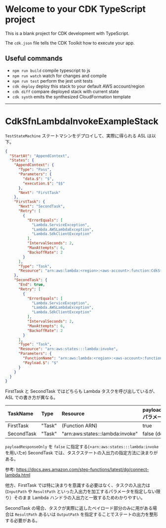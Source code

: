 # Welcome to your CDK TypeScript project

This is a blank project for CDK development with TypeScript.

The `cdk.json` file tells the CDK Toolkit how to execute your app.

## Useful commands

* `npm run build`   compile typescript to js
* `npm run watch`   watch for changes and compile
* `npm run test`    perform the jest unit tests
* `cdk deploy`      deploy this stack to your default AWS account/region
* `cdk diff`        compare deployed stack with current state
* `cdk synth`       emits the synthesized CloudFormation template

---

# CdkSfnLambdaInvokeExampleStack

`TestStateMachine` ステートマシンをデプロイして、実際に得られる ASL は以下。

```json
{
  "StartAt": "AppendContext",
  "States": {
    "AppendContext": {
      "Type": "Pass",
      "Parameters": {
        "data.$": "$",
        "execution.$": "$$"
      },
      "Next": "FirstTask"
    },
    "FirstTask": {
      "Next": "SecondTask",
      "Retry": [
        {
          "ErrorEquals": [
            "Lambda.ServiceException",
            "Lambda.AWSLambdaException",
            "Lambda.SdkClientException"
          ],
          "IntervalSeconds": 2,
          "MaxAttempts": 6,
          "BackoffRate": 2
        }
      ],
      "Type": "Task",
      "Resource": "arn:aws:lambda:<region>:<aws-account>:function:CdkSfnLambdaInvokeExampleStack-First"
    },
    "SecondTask": {
      "End": true,
      "Retry": [
        {
          "ErrorEquals": [
            "Lambda.ServiceException",
            "Lambda.AWSLambdaException",
            "Lambda.SdkClientException"
          ],
          "IntervalSeconds": 2,
          "MaxAttempts": 6,
          "BackoffRate": 2
        }
      ],
      "Type": "Task",
      "Resource": "arn:aws:states:::lambda:invoke",
      "Parameters": {
        "FunctionName": "arn:aws:lambda:<region>:<aws-account>:function:CdkSfnLambdaInvokeExampleStack-Second",
        "Payload.$": "$"
      }
    }
  }
}
```

FirstTask と SecondTask ではどちらも Lambda タスクを呼び出しているが、ASL での書き方が異なる。

| TaskName | Type | Resource | payloadResponseOnly パラメータ(CDK) |
| :------- | :--- | :------- | :-------------------------------- |
| FirstTask | "Task" | (Function ARN) | true |
| SecondTask | "Task" | "arn:aws:states:::lambda:invoke" | false (default) |

`payloadResponseOnly` を `false` に指定する(=`arn:aws:states:::lambda:invoke` を用いたe) SecondTask では、タスクステートの入出力の指定方法に決まりがある。

参考: https://docs.aws.amazon.com/step-functions/latest/dg/connect-lambda.html

他方、FirstTask では特に決まりを意識する必要はなく、タスクの入出力は (`InputPath` や `ResultPath` といった入出力を加工するパラメータを指定しない限り）そのまま Lambda ハンドラの入出力と一致するためわかりやすい。

SecondTask の場合、タスクが実際に返したペイロード部分のみに用がある場合は `ResultPath` あるいは `OutputPath` を指定することでステートの出力を整形する必要がある。
